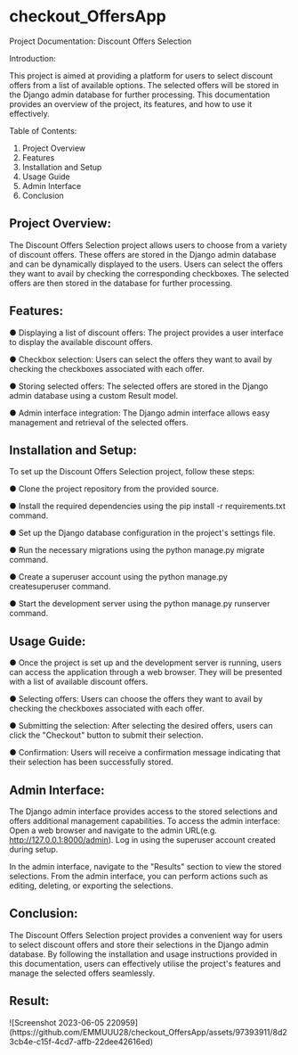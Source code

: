 # checkout_OffersApp
Project Documentation: Discount Offers Selection

Introduction:

This project is aimed at providing a platform for users to select discount offers
from a list of available options. The selected offers will be stored in the Django
admin database for further processing. This documentation provides an
overview of the project, its features, and how to use it effectively.

Table of Contents:
1. Project Overview
2. Features
3. Installation and Setup
4. Usage Guide
5. Admin Interface
6. Conclusion

<h2>Project Overview:</h2>

The Discount Offers Selection project allows users to choose from a variety of
	discount offers. These offers are stored in the Django admin database and
	can be dynamically displayed to the users. Users can select the offers they
	want to avail by checking the corresponding checkboxes. The selected offers
	are then stored in the database for further processing.

<h2>Features:</h2>

● Displaying a list of discount offers: The project provides a user interface to
		display the available discount offers.
		
● Checkbox selection: Users can select the offers they want to avail by
checking the checkboxes associated with each offer.

● Storing selected offers: The selected offers are stored in the Django admin
database using a custom Result model.

● Admin interface integration: The Django admin interface allows easy
management and retrieval of the selected offers.
         
<h2>Installation and Setup:</h2>
  To set up the Discount Offers Selection project, follow these steps:
  
  ● Clone the project repository from the provided source.

● Install the required dependencies using the pip install -r requirements.txt
  command.

● Set up the Django database configuration in the project's settings file.

● Run the necessary migrations using the python manage.py migrate
  command.

● Create a superuser account using the python manage.py createsuperuser
  command.

● Start the development server using the python manage.py runserver
  command.
  
<h2>Usage Guide:</h2>

 ● Once the project is set up and the development server is running, users can
  access the application through a web browser. They will be presented with a
  list of available discount offers.

● Selecting offers: Users can choose the offers they want to avail by checking
  the checkboxes associated with each offer.

● Submitting the selection: After selecting the desired offers, users can click the
  "Checkout" button to submit their selection.

● Confirmation: Users will receive a confirmation message indicating that their
  selection has been successfully stored.

<h2>Admin Interface:</h2>

 The Django admin interface provides access to the stored selections and
 offers additional management capabilities. To access the admin interface:
 Open a web browser and navigate to the admin URL(e.g.
 http://127.0.0.1:8000/admin).
 Log in using the superuser account created during setup.

 In the admin interface, navigate to the "Results" section to view the stored
 selections.
 From the admin interface, you can perform actions such as editing, deleting,
 or exporting the selections.

<h2>Conclusion:</h2>

 The Discount Offers Selection project provides a convenient way for users to
 select discount offers and store their selections in the Django admin
 database. By following the installation and usage instructions provided in this
 documentation, users can effectively utilise the project's features and manage
 the selected offers seamlessly.
 
<h2>Result:</h2> 
![Screenshot 2023-06-05 220959](https://github.com/EMMUUU28/checkout_OffersApp/assets/97393911/8d23cb4e-c15f-4cd7-affb-22dee42616ed)
